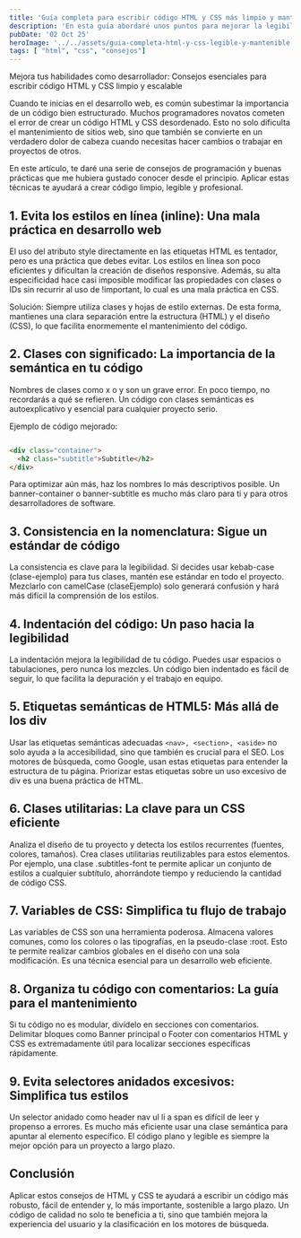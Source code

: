 ```yaml
---
title: 'Guía completa para escribir código HTML y CSS más limpio y mantenible'
description: 'En esta guía abordaré unos puntos para mejorar la legibilidad del código de html y css para su posterior mantenimiento'
pubDate: '02 Oct 25'
heroImage: '../../assets/guia-completa-html-y-css-legible-y-mantenible.jpg'
tags: [ "html", "css", "consejos"]
---
```

Mejora tus habilidades como desarrollador: Consejos esenciales para escribir código HTML y CSS limpio y escalable

Cuando te inicias en el desarrollo web, es común subestimar la importancia de un código bien estructurado. Muchos programadores novatos cometen el error de crear un código HTML y CSS desordenado. Esto no solo dificulta el mantenimiento de sitios web, sino que también se convierte en un verdadero dolor de cabeza cuando necesitas hacer cambios o trabajar en proyectos de otros.

En este artículo, te daré una serie de consejos de programación y buenas prácticas que me hubiera gustado conocer desde el principio. Aplicar estas técnicas te ayudará a crear código limpio, legible y profesional.

## 1. Evita los estilos en línea (inline): Una mala práctica en desarrollo web

El uso del atributo style directamente en las etiquetas HTML es tentador, pero es una práctica que debes evitar. Los estilos en línea son poco eficientes y dificultan la creación de diseños responsive. Además, su alta especificidad hace casi imposible modificar las propiedades con clases o IDs sin recurrir al uso de !important, lo cual es una mala práctica en CSS.

Solución: Siempre utiliza clases y hojas de estilo externas. De esta forma, mantienes una clara separación entre la estructura (HTML) y el diseño (CSS), lo que facilita enormemente el mantenimiento del código.

## 2. Clases con significado: La importancia de la semántica en tu código
Nombres de clases como x o y son un grave error. En poco tiempo, no recordarás a qué se refieren. Un código con clases semánticas es autoexplicativo y esencial para cualquier proyecto serio.

Ejemplo de código mejorado:

```HTML

<div class="container">
  <h2 class="subtitle">Subtitle</h2>
</div>
```

Para optimizar aún más, haz los nombres lo más descriptivos posible. Un banner-container o banner-subtitle es mucho más claro para ti y para otros desarrolladores de software.

## 3. Consistencia en la nomenclatura: Sigue un estándar de código

La consistencia es clave para la legibilidad. Si decides usar kebab-case (clase-ejemplo) para tus clases, mantén ese estándar en todo el proyecto. Mezclarlo con camelCase (claseEjemplo) solo generará confusión y hará más difícil la comprensión de los estilos.

## 4. Indentación del código: Un paso hacia la legibilidad

La indentación mejora la legibilidad de tu código. Puedes usar espacios o tabulaciones, pero nunca los mezcles. Un código bien indentado es fácil de seguir, lo que facilita la depuración y el trabajo en equipo.

## 5. Etiquetas semánticas de HTML5: Más allá de los div

Usar las etiquetas semánticas adecuadas `<nav>, <section>, <aside>` no solo ayuda a la accesibilidad, sino que también es crucial para el SEO. Los motores de búsqueda, como Google, usan estas etiquetas para entender la estructura de tu página. Priorizar estas etiquetas sobre un uso excesivo de div es una buena práctica de HTML.

## 6. Clases utilitarias: La clave para un CSS eficiente

Analiza el diseño de tu proyecto y detecta los estilos recurrentes (fuentes, colores, tamaños). Crea clases utilitarias reutilizables para estos elementos. Por ejemplo, una clase .subtitles-font te permite aplicar un conjunto de estilos a cualquier subtítulo, ahorrándote tiempo y reduciendo la cantidad de código CSS.

## 7. Variables de CSS: Simplifica tu flujo de trabajo

Las variables de CSS son una herramienta poderosa. Almacena valores comunes, como los colores o las tipografías, en la pseudo-clase :root. Esto te permite realizar cambios globales en el diseño con una sola modificación. Es una técnica esencial para un desarrollo web eficiente.

## 8. Organiza tu código con comentarios: La guía para el mantenimiento

Si tu código no es modular, divídelo en secciones con comentarios. Delimitar bloques como Banner principal o Footer con comentarios HTML y CSS es extremadamente útil para localizar secciones específicas rápidamente.

## 9. Evita selectores anidados excesivos: Simplifica tus estilos

Un selector anidado como header nav ul li a span es difícil de leer y propenso a errores. Es mucho más eficiente usar una clase semántica para apuntar al elemento específico. El código plano y legible es siempre la mejor opción para un proyecto a largo plazo.

## Conclusión

Aplicar estos consejos de HTML y CSS te ayudará a escribir un código más robusto, fácil de entender y, lo más importante, sostenible a largo plazo. Un código de calidad no solo te beneficia a ti, sino que también mejora la experiencia del usuario y la clasificación en los motores de búsqueda.
